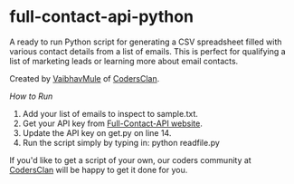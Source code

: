 # full-contact-api-python
A ready to run Python script for generating a CSV spreadsheet filled with various contact details from a list of emails.
This is perfect for qualifying a list of marketing leads or learning more about email contacts.

Created by [VaibhavMule](https://www.codersclan.net/profile/VaibhavMule?utm_source=github_full-contact-api-python) of [CodersClan](https://www.codersclan.net/?utm_source=github_full-contact-api-python).

*How to Run*

1. Add your list of emails to inspect to sample.txt.
2. Get your API key from [Full-Contact-API website](https://www.fullcontact.com/developer/).
3. Update the API key on get.py on line 14.
4. Run the script simply by typing in: python readfile.py

If you'd like to get a script of your own, our coders community at [CodersClan](https://www.codersclan.net/?utm_source=github_full-contact-api-python) will be happy to get it done for you.
